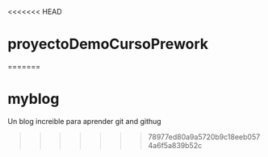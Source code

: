 <<<<<<< HEAD
# proyectoDemoCursoPrework
=======
# myblog

Un blog increible para aprender git and githug
>>>>>>> 78977ed80a9a5720b9c18eeb0574a6f5a839b52c

